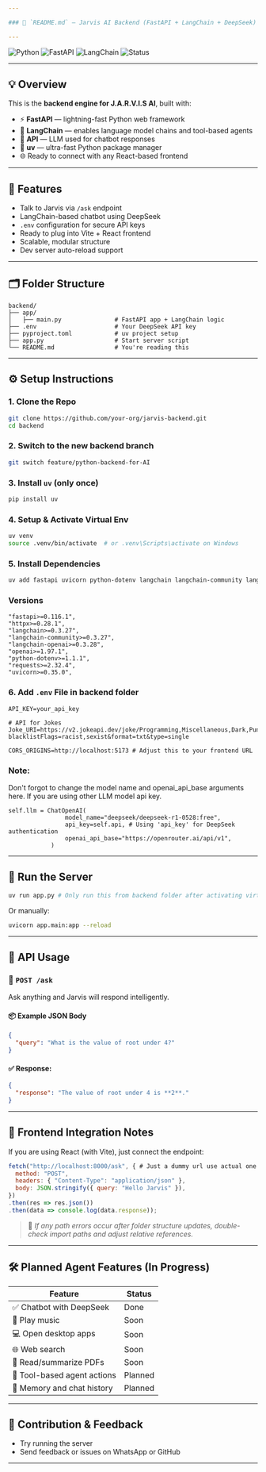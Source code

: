 ```yaml
---

### 📄 `README.md` – Jarvis AI Backend (FastAPI + LangChain + DeepSeek)

---
```


![Python](https://img.shields.io/badge/Python-3.10+-blue)
![FastAPI](https://img.shields.io/badge/FastAPI-Backend-green)
![LangChain](https://img.shields.io/badge/LangChain-AI%20Agent-purple)
![Status](https://img.shields.io/badge/Status-In%20Progress-yellow)

---

## 💡 Overview

This is the **backend engine for J.A.R.V.I.S AI**, built with:

* ⚡ **FastAPI** — lightning-fast Python web framework
* 🧠 **LangChain** — enables language model chains and tool-based agents
* 🤖 **API** — LLM used for chatbot responses
* 🔧 **uv** — ultra-fast Python package manager
* 🌐 Ready to connect with any React-based frontend

---

## 🚀 Features

* Talk to Jarvis via `/ask` endpoint
* LangChain-based chatbot using DeepSeek
* `.env` configuration for secure API keys
* Ready to plug into Vite + React frontend
* Scalable, modular structure
* Dev server auto-reload support

---

## 🗂️ Folder Structure

```
backend/
├── app/
│   ├── main.py               # FastAPI app + LangChain logic
├── .env                      # Your DeepSeek API key
├── pyproject.toml            # uv project setup
├── app.py                    # Start server script
└── README.md                 # You're reading this
```

---

## ⚙️ Setup Instructions

### 1. Clone the Repo

```bash
git clone https://github.com/your-org/jarvis-backend.git
cd backend
```

### 2. Switch to the new backend branch

```bash
git switch feature/python-backend-for-AI
```

### 3. Install `uv` (only once)

```bash
pip install uv
```

### 4. Setup & Activate Virtual Env

```bash
uv venv
source .venv/bin/activate  # or .venv\Scripts\activate on Windows
```

### 5. Install Dependencies

```bash
uv add fastapi uvicorn python-dotenv langchain langchain-community langchain-openai openai requests
```

### Versions

```
"fastapi>=0.116.1",
"httpx>=0.28.1",
"langchain>=0.3.27",
"langchain-community>=0.3.27",
"langchain-openai>=0.3.28",
"openai>=1.97.1",
"python-dotenv>=1.1.1",
"requests>=2.32.4",
"uvicorn>=0.35.0",
```

### 6. Add `.env` File in backend folder

```env
API_KEY=your_api_key

# API for Jokes
Joke_URI=https://v2.jokeapi.dev/joke/Programming,Miscellaneous,Dark,Pun,Spooky?blacklistFlags=racist,sexist&format=txt&type=single

CORS_ORIGINS=http://localhost:5173 # Adjust this to your frontend URL
```

### Note:
Don't forgot to change the model name and openai_api_base arguments here. If you are using other LLM model api key.

```
self.llm = ChatOpenAI(
                model_name="deepseek/deepseek-r1-0528:free",
                api_key=self.api, # Using 'api_key' for DeepSeek authentication
                openai_api_base="https://openrouter.ai/api/v1",
            )
```

---

## 🏁 Run the Server

```bash
uv run app.py # Only run this from backend folder after activating virtual environment
```

Or manually:

```bash
uvicorn app.main:app --reload
```

---

## 🔌 API Usage

### 🧠 `POST /ask`

Ask anything and Jarvis will respond intelligently.

#### 📦 Example JSON Body

```json
{
  "query": "What is the value of root under 4?"
}
```

#### ✅ Response:

```json
{
  "response": "The value of root under 4 is **2**."
}
```

---

## 🧩 Frontend Integration Notes

If you are using React (with Vite), just connect the endpoint:

```js
fetch("http://localhost:8000/ask", { # Just a dummy url use actual one buy running the backend server
  method: "POST",
  headers: { "Content-Type": "application/json" },
  body: JSON.stringify({ query: "Hello Jarvis" }),
})
.then(res => res.json())
.then(data => console.log(data.response));
```

> 🔁 *If any path errors occur after folder structure updates, double-check import paths and adjust relative references.*

---

## 🛠️ Planned Agent Features (In Progress)

| Feature                     | Status  |
| --------------------------- | ------- |
| ✅ Chatbot with DeepSeek     | Done    |
| 🎵 Play music               | Soon    |
| 💻 Open desktop apps        | Soon    |
| 🌐 Web search               | Soon    |
| 📖 Read/summarize PDFs      | Soon    |
| 📁 Tool-based agent actions | Planned |
| 💬 Memory and chat history  | Planned |

---

## 🙋 Contribution & Feedback

* Try running the server
* Send feedback or issues on WhatsApp or GitHub

---
